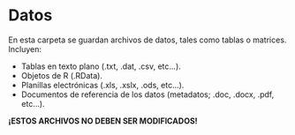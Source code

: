 # Datos

En esta carpeta se guardan archivos de datos, tales como tablas o matrices. Incluyen:

- Tablas en texto plano (.txt, .dat, .csv, etc...).  
- Objetos de R (.RData).  
- Planillas electrónicas (.xls, .xslx, .ods, etc...).  
- Documentos de referencia de los datos (metadatos; .doc, .docx, .pdf, etc...).  

**¡ESTOS ARCHIVOS NO DEBEN SER MODIFICADOS!**
